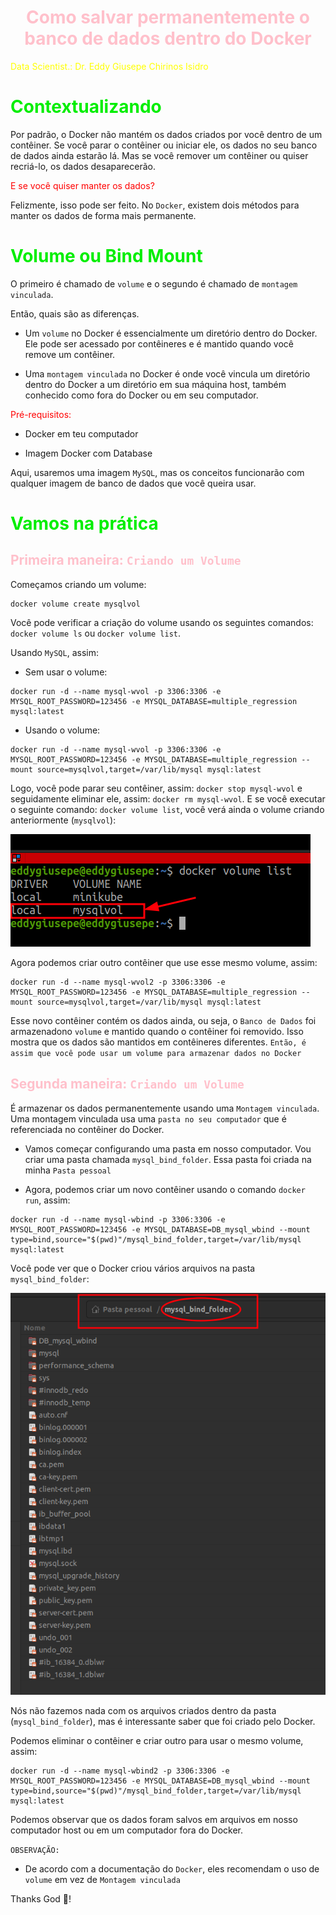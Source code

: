 <h1 align="center"><font color="pink">Como salvar permanentemente o banco de dados dentro do Docker</font></h1>


<font color="yellow">Data Scientist.: Dr. Eddy Giusepe Chirinos Isidro</font>


# <font color="gree">Contextualizando</font>
Por padrão, o Docker não mantém os dados criados por você dentro de um contêiner. Se você parar o contêiner ou iniciar ele, os dados no seu banco de dados ainda estarão lá. Mas se você remover um contêiner ou quiser recriá-lo, os dados desaparecerão.

<font color="red">E se você quiser manter os dados?</font> 

Felizmente, isso pode ser feito. No `Docker`, existem dois métodos para manter os dados de forma mais permanente.  

# <font color="gree">Volume ou Bind Mount</font>
O primeiro é chamado de `volume` e o segundo é chamado de `montagem vinculada`. 

Então, quais são as diferenças. 

* Um `volume` no Docker é essencialmente um diretório dentro do Docker. Ele pode ser acessado por contêineres e é mantido quando você remove um contêiner.

* Uma `montagem vinculada` no Docker é onde você vincula um diretório dentro do Docker a um diretório em sua máquina host, também conhecido como fora do Docker ou em seu computador.

<font color="red">Pré-requisitos:</font> 

* Docker em teu computador

* Imagem Docker com Database

Aqui, usaremos uma imagem `MySQL`, mas os conceitos funcionarão com qualquer imagem de banco de dados que você queira usar.

# <font color="gree">Vamos na prática</font>

## <font color="pink">Primeira maneira: `Criando um Volume`</font>

Começamos criando um volume:
```
docker volume create mysqlvol 
```
Você pode verificar a criação do volume usando os seguintes comandos: `docker volume ls` ou `docker volume list`.

Usando `MySQL`, assim:

* Sem usar o volume:
```
docker run -d --name mysql-wvol -p 3306:3306 -e MYSQL_ROOT_PASSWORD=123456 -e MYSQL_DATABASE=multiple_regression mysql:latest
```

* Usando o volume:
```
docker run -d --name mysql-wvol -p 3306:3306 -e MYSQL_ROOT_PASSWORD=123456 -e MYSQL_DATABASE=multiple_regression --mount source=mysqlvol,target=/var/lib/mysql mysql:latest
```

Logo, você pode parar seu contêiner, assim: `docker stop mysql-wvol` e seguidamente eliminar ele, assim: `docker rm mysql-wvol`. E se você executar o seguinte comando: `docker volume list`, você verá ainda o volume criando anteriormente (`mysqlvol`):

![alt text](image.png)


Agora podemos criar outro contêiner que use esse mesmo volume, assim:
```
docker run -d --name mysql-wvol2 -p 3306:3306 -e MYSQL_ROOT_PASSWORD=123456 -e MYSQL_DATABASE=multiple_regression --mount source=mysqlvol,target=/var/lib/mysql mysql:latest
```
Esse novo contêiner contém os dados ainda, ou seja, o `Banco de Dados` foi armazenadono `volume` e mantido quando o contêiner foi removido. Isso mostra que os dados são mantidos em contêineres diferentes. `Então, é assim que você pode usar um volume para armazenar dados no Docker`  


## <font color="pink">Segunda maneira: `Criando um Volume`</font>
É armazenar os dados permanentemente usando uma `Montagem vinculada`. Uma montagem vinculada usa uma `pasta no seu computador` que é referenciada no contêiner do Docker.

* Vamos começar configurando uma pasta em nosso computador. Vou criar uma pasta chamada `mysql_bind_folder`. Essa pasta foi criada na minha `Pasta pessoal`

* Agora, podemos criar um novo contêiner usando o comando `docker run`, assim:

```
docker run -d --name mysql-wbind -p 3306:3306 -e MYSQL_ROOT_PASSWORD=123456 -e MYSQL_DATABASE=DB_mysql_wbind --mount type=bind,source="$(pwd)"/mysql_bind_folder,target=/var/lib/mysql mysql:latest
```

Você pode ver que o Docker criou vários arquivos na pasta `mysql_bind_folder`:

![alt text](image-1.png)

Nós não fazemos nada com os arquivos criados dentro da pasta (`mysql_bind_folder`), mas é interessante saber que foi criado pelo Docker.

Podemos eliminar o contêiner e criar outro para usar o mesmo volume, assim:

```
docker run -d --name mysql-wbind2 -p 3306:3306 -e MYSQL_ROOT_PASSWORD=123456 -e MYSQL_DATABASE=DB_mysql_wbind --mount type=bind,source="$(pwd)"/mysql_bind_folder,target=/var/lib/mysql mysql:latest
```
Podemos observar que os dados foram salvos em arquivos em nosso computador host ou em um computador fora do Docker.


`OBSERVAÇÃO:`

* De acordo com a documentação do `Docker`, eles recomendam o uso de `volume` em vez de `Montagem vinculada` 














Thanks God 🤗!